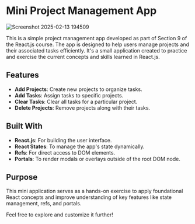 # Mini Project Management App

![Screenshot 2025-02-13 194509](https://github.com/user-attachments/assets/aac19eb5-c354-4b5e-9843-094053370056)

This is a simple project management app developed as part of Section 9 of the React.js course. The app is designed to help users manage projects and their associated tasks efficiently. It's a small application created to practice and exercise the current concepts and skills learned in React.js.

## Features
- **Add Projects**: Create new projects to organize tasks.
- **Add Tasks**: Assign tasks to specific projects.
- **Clear Tasks**: Clear all tasks for a particular project.
- **Delete Projects**: Remove projects along with their tasks.

## Built With
- **React.js**: For building the user interface.
- **React States**: To manage the app's state dynamically.
- **Refs**: For direct access to DOM elements.
- **Portals**: To render modals or overlays outside of the root DOM node.

## Purpose
This mini application serves as a hands-on exercise to apply foundational React concepts and improve understanding of key features like state management, refs, and portals.

Feel free to explore and customize it further!
